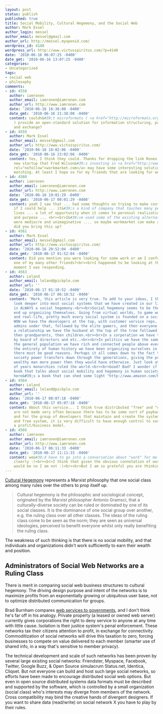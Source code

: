 ```yaml
---
layout: post
status: publish
published: true
title: Social Mobility, Cultural Hegemony, and the Social Web
author: Mark Essel
author_login: messel
author_email: messel@gmail.com
author_url: http://messel.myopenid.com/
wordpress_id: 4140
wordpress_url: http://www.victusspiritus.com/?p=4140
date: '2010-06-16 06:07:25 -0400'
date_gmt: '2010-06-16 13:07:25 -0400'
categories:
- Uncategorized
tags:
- social web
- philosophy
comments:
- id: 4558
  author: iamronen
  author_email: iamronen@iamronen.com
  author_url: http://www.iamronen.com
  date: '2010-06-16 16:38:00 -0400'
  date_gmt: '2010-06-16 21:38:00 -0400'
  content: couldn&#39;t microformats ( <a href="http://microformats.org/" rel="nofollow">http://microformats.org/</a>
    ) provide an open-standard solution for information structuring, presentation
    and exchange?
- id: 4559
  author: Mark Essel
  author_email: messel@gmail.com
  author_url: http://www.victusspiritus.com/
  date: '2010-06-16 18:02:06 -0400'
  date_gmt: '2010-06-16 23:02:06 -0400'
  content: Yes, I think they could. Thanks for dropping the link Ronen. <br><br>A
    new startup that Fred Wilson&#39;s investing in <a href="http://www.workmarket.com/"
    rel="nofollow">workmarket.com</a> may have some interesting solutions to freelancing/job
    matching. At least I hope so for my friends that are looking for work.
- id: 4560
  author: iamronen
  author_email: iamronen@iamronen.com
  author_url: http://www.iamronen.com
  date: '2010-06-16 19:01:29 -0400'
  date_gmt: '2010-06-17 00:01:29 -0400'
  content: yeah I saw that ... had some thoughts on trying to make contact to see
    if I could help ... it&#39;s a kind of company that touches many people&#39;s
    lives ... a lot of opportunity when it comes to peronsal realization, freedom
    and purpose ... <br><br>I&#39;ve used some of the existing alternatives and they
    were mediocre and unimaginative .... so maybe workmarket can make a difference!<br><br>Why
    did you bring this up?
- id: 4561
  author: Mark Essel
  author_email: messel@gmail.com
  author_url: http://www.victusspiritus.com/
  date: '2010-06-16 20:52:04 -0400'
  date_gmt: '2010-06-17 01:52:04 -0400'
  content: Did you mention you were looking for some work or am I confusing you with
    one of my many other friends?<br><br>I happened to be looking at the post the
    moment I was responding.
- id: 4563
  author: Leland
  author_email: leland@pickple.com
  author_url: ''
  date: '2010-06-17 01:10:52 -0400'
  date_gmt: '2010-06-17 06:10:52 -0400'
  content: 'Mark, this article is very true. To add to your ideas, I think if people
    look deeper into most social systems that we have created in our lives, there
    is ALWAYS a social hegemony.<br><br>Social hegemony seems to be the way that humans
    end up organizing themselves. Going from virtual worlds, to game worlds, to relationships
    and real-life, pretty much every social system is founded on a social hegemony.<br><br>In
    WOW we have the developers at the top, with customer service reps, GM&#39;s and
    admins under that, followed by the elite gamers, and then everyone else.<br><br>In
    a relationship we have the husband at the top of the tree followed by the wife,
    then grandparents, then children.<br><br>In a corporation we have the CEO followed
    by board of directors and etc..<br><br>In politics we have the same thing.<br><br>In
    the general population we have rich and connected people above everyone else.<br><br>For
    the entirety of human history we have been organizing ourselves in this way...
    there must be good reasons. Perhaps it all comes down to the fact that in our
    society power transfers down through the generations, giving the progeny of a
    wealthy man more power then they would have otherwise. Just look at how many hundreds
    of years monarchies ruled the world.<br><br>Good? Bad? I wonder if there is a
    book that talks about social mobility and hegemony in human society. :)<br><br>Edit:
    here&#39;s a book that can shed some light "http://www.amazon.com/Class-Matters-New-York-Times/dp/0805080554/ref=sr_1_3?ie=UTF8&s=books&qid=1276737084&sr=1-3"'
- id: 4564
  author: Leland
  author_email: leland@pickple.com
  author_url: ''
  date: '2010-06-17 00:07:18 -0400'
  date_gmt: '2010-06-17 05:07:18 -0400'
  content: About this service... I think true distributed "free" and "open" networks
    are not made very often because there has to be some sort of payback for investors
    and for the group of developers that maintain and create the system. With an open
    and free system, it is very difficult to have enough control to serve ads or make
    a profit/business model.
- id: 4566
  author: iamronen
  author_email: iamronen@iamronen.com
  author_url: http://www.iamronen.com
  date: '2010-06-17 06:11:33 -0400'
  date_gmt: '2010-06-17 11:11:33 -0400'
  content: we&#39;d have to go into a conversation about "work" for me to answer that
    clearly :)<br><br>I think that given the obvious connotation of work my answer
    would be no I am not :)<br><br>But I am so grateful you are thinking of me :)
---
```

<p><a href="http://en.m.wikipedia.org/wiki/Cultural_hegemony?wasRedirected=true">Cultural Hegemony</a> represents a Marxist philosophy that one social class among many rules over the others to prop itself up.</p>
<blockquote><p>
Cultural hegemony is the philosophic and sociological concept, originated by the Marxist philosopher Antonio Gramsci, that a culturally-diverse society can be ruled or dominated by one of its social classes. It is the dominance of one social group over another, e.g. the ruling class over all other classes. The ideas of the ruling class come to be seen as the norm; they are seen as universal ideologies, perceived to benefit everyone whilst only really benefiting the ruling class.
</p></blockquote>
<p>The weakness of such thinking is that there is no social mobility, and that individuals and organizations didn't work sufficiently to earn their wealth and position.</p>
<h2>Administrators of Social Web Networks are a Ruling Class</h2>
<p>There is merit in comparing social web business structures to cultural hegemony. The driving design purpose and intent of the networks is to maximize profits from an exponentially growing or ubiquitous user base, not to optimize distributed communication for groups. </p>
<p>Brad Burnham compares <a href="http://www.unionsquareventures.com/2010/06/web-services-as-governments.php">web services to governments</a>, and I don't think he's far off in his analogy. Private property (a leased or owned web server) currently gives corporations the right to deny service to anyone at any time with little cause. Isolation is their justice system's penal enforcement. These networks tax their citizens attention to profit, in exchange for connectivity. Commoditization of social networks will drive this taxation to zero, forcing businesses to compete on value delivered to each member (smarter use of shared info, in a way that's sensitive to member privacy).</p>
<p>The technical development and scale of such networks has been proven by several large existing social networks: Friendster, Myspace, Facebook, Twitter, Google Buzz, & Open Source simulacrum Status.net, Identica, Cliqset. But not everyone can build and host such large social networks, so efforts have been made to encourage distributed social web options. But even in open source distributed systems data formats must be described and supported by the software, which is controlled by a small organization (social class) who's interests may diverge from members of the network. Cross compatibility may bind the creative hands of divergent designers. If you want to share data (read/write) on social network X you have to play by their rules.</p>
